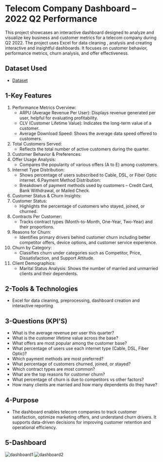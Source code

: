 # Telecom Company Dashboard – 2022 Q2 Performance

This project showcases an interactive dashboard designed to analyze and visualize key business and customer metrics for a telecom company during Q2 2022. The project uses Excel for data cleaning , analysis and creating interactive and insightful dashboards. It focuses on customer behavior, performance metrics, churn analysis, and offer effectiveness.
## Dataset Used
- <a href="https://github.com/NEXMK/Telecom-Company-Project/blob/main/dataset.xlsx">Dataset</a>
## 1-Key Features
1. Performance Metrics Overview:
   - ARPU (Average Revenue Per User): Displays revenue generated per user, helpful for evaluating profitability.
   - CLV (Customer Lifetime Value): Indicates the long-term value of a customer.
   - Average Download Speed: Shows the average data speed offered to customers.
2. Total Customers Served:
   - Reflects the total number of active customers during the quarter.
3. Customer Behavior & Preferences:
4. Offer Usage Analysis:
   - Compares the popularity of various offers (A to E) among customers.
5. Internet Type Distribution:
   - Shows percentage of users subscribed to Cable, DSL, or Fiber Optic internet.
6.Payment Method Distribution:
   - Breakdown of payment methods used by customers – Credit Card, Bank Withdrawal, or Mailed Check.
7. Customer Status & Churn Insights:
8. Customer Status:
   - Highlights the percentage of customers who stayed, joined, or churned.
9. Contracts Per Customer:
    - Tracks contract types (Month-to-Month, One-Year, Two-Year) and their proportions.
10. Reasons for Churn:
    - Identifies primary drivers behind customer churn including better competitor offers, device options, and customer service experience.
11. Churn by Category:
    - Classifies churn under categories such as Competitor, Price, Dissatisfaction, and Support Attitude.
12. Client Demographics:
    - Marital Status Analysis: Shows the number of married and unmarried clients and their dependents.
## 2-Tools & Technologies
   - Excel for data cleaning, preprocessing, dashboard creation and interactive reporting
## 3-Questions (KPI'S)
   - What is the average revenue per user this quarter?
   - What is the customer lifetime value across the base?
   - What offers are most popular among the customer base?
   - What percentage of users use each internet type (Cable, DSL, Fiber Optic)?
   - Which payment methods are most preferred?
   - What percentage of customers churned, joined, or stayed?
   - Which contract types are most common?
   - What are the top reasons for customer churn?
   - What percentage of churn is due to competitors vs other factors?
   - How many clients are married and how many dependents do they have?
## 4-Purpose
   - The dashboard enables telecom companies to track customer satisfaction, optimize marketing offers, and understand churn drivers. It supports data-driven decisions for improving customer retention and operational efficiency.   
## 5-Dashboard
![dashboard1](https://github.com/user-attachments/assets/c5661700-ceef-4177-936b-077704b1da36)
![dashboard2](https://github.com/user-attachments/assets/ba8094a0-622a-4ab0-98e2-9a1b5afaee9d)



